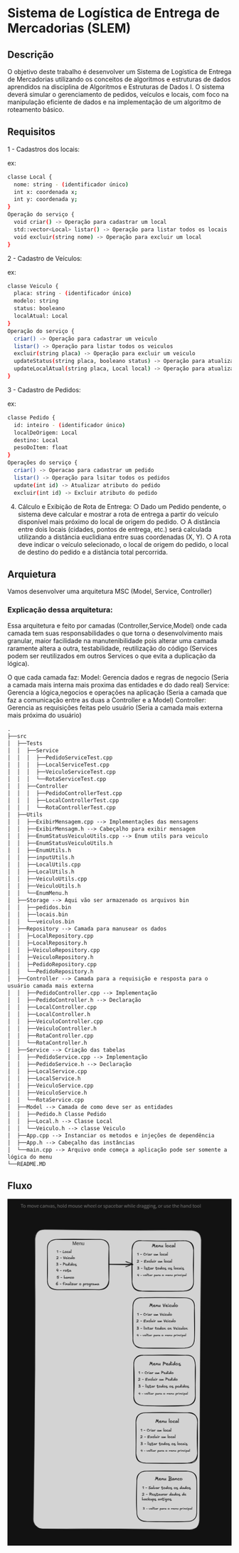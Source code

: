 # Sistema de Logística de Entrega de Mercadorias (SLEM)

## Descrição

O objetivo deste trabalho é desenvolver um Sistema de Logística de Entrega de Mercadorias
utilizando os conceitos de algoritmos e estruturas de dados aprendidos na disciplina de
Algoritmos e Estruturas de Dados I. O sistema deverá simular o gerenciamento de pedidos,
veículos e locais, com foco na manipulação eficiente de dados e na implementação de um
algoritmo de roteamento básico.

## Requisitos

1 - Cadastros dos locais:

ex:
```sh
classe Local {
  nome: string - (identificador único)
  int x: coordenada x;
  int y: coordenada y;
}
Operação do serviço {
  void criar() -> Operação para cadastrar um local 
  std::vector<Local> listar() -> Operação para listar todos os locais
  void excluir(string nome) -> Operação para excluir um local
}
```

2 - Cadastro de Veículos:

ex:
```sh
classe Veiculo {
  placa: string - (identificador único)
  modelo: string
  status: booleano
  localAtual: Local
}
Operação do serviço {
  criar() -> Operação para cadastrar um veiculo
  listar() -> Operação para listar todos os veiculos
  excluir(string placa) -> Operação para excluir um veiculo
  updateStatus(string placa, booleano status) -> Operação para atualizar o status
  updateLocalAtual(string placa, Local local) -> Operação para atualizar o local atual do véiculo
}
```

3 - Cadastro de Pedidos:

ex:
```sh
classe Pedido {
  id: inteiro - (identificador único)
  localDeOrigem: Local
  destino: Local
  pesoDoItem: float
}
Operações do serviço {
  criar() -> Operacao para cadastrar um pedido
  listar() -> Operação para lsitar todos os pedidos
  update(int id) -> Atualizar atributo do pedido
  excluir(int id) -> Excluir atributo do pedido
```
4. Cálculo e Exibição de Rota de Entrega:
  ○ Dado um Pedido pendente, o sistema deve calcular e mostrar a rota de entrega
  a partir do veículo disponível mais próximo do local de origem do pedido.
  ○ A distância entre dois locais (cidades, pontos de entrega, etc.) será calculada
  utilizando a distância euclidiana entre suas coordenadas (X, Y).
  ○ A rota deve indicar o veículo selecionado, o local de origem do pedido, o local de
  destino do pedido e a distância total percorrida.


## Arquietura
 Vamos desenvolver uma arquitetura MSC (Model, Service, Controller)

### Explicação dessa arquitetura:
  Essa arquitetura e feito por camadas (Controller,Service,Model) onde cada camada tem suas responsabilidades o que torna o desenvolvimento mais granular, maior facilidade na manutenibilidade pois alterar uma camada raramente altera a outra, testabilidade, reutilização do código (Services podem ser reutilizados em outros Services o que evita a duplicação da lógica). 
  
  O que cada camada faz:
    Model: Gerencia dados e regras de negocio (Seria a camada mais interna mais proxima das entidades e do dado real)
    Service: Gerencia a lógica,negocios e operações na aplicação (Seria a camada que faz a comunicação entre as duas a Controller e a Model)
    Controller: Gerencia as requisições feitas pelo usuário (Seria a camada mais externa mais próxima do usuário)

```
.
├──src
│  ├──Tests
│  │  ├──Service
│  │  │  ├──PedidoServiceTest.cpp
│  │  │  ├──LocalServiceTest.cpp
│  │  │  ├──VeiculoServiceTest.cpp
│  │  │  └──RotaServiceTest.cpp
│  │  ├──Controller
│  │  │  ├──PedidoControllerTest.cpp
│  │  │  ├──LocalControllerTest.cpp
│  │  │  └──RotaControllerTest.cpp
│  ├──Utils
│  │  ├──ExibirMensagem.cpp --> Implementações das mensagens
│  │  ├──ExibirMensagm.h --> Cabeçalho para exibir mensagem
│  │  ├──EnumStatusVeiculoUtils.cpp --> Enum utils para veiculo
│  │  ├──EnumStatusVeiculoUtils.h
│  │  ├──EnumUtils.h
│  │  ├──inputUtils.h
│  │  ├──LocalUtils.cpp
│  │  ├──LocalUtils.h
│  │  ├──VeiculoUtils.cpp
│  │  ├──VeiculoUtils.h
│  │  └──EnumMenu.h
│  ├──Storage --> Aqui vão ser armazenado os arquivos bin
│  │  ├──pedidos.bin
│  │  ├──locais.bin
│  │  └──veiculos.bin
│  ├──Repository --> Camada para manusear os dados
│  │  ├─LocalRepository.cpp
│  │  ├─LocalRepository.h
│  │  ├─VeiculoRepository.cpp
│  │  ├─VeiculoRepository.h
│  │  ├─PedidoRepository.cpp
│  │  └──PedidoRepository.h
│  ├──Controller --> Camada para a requisição e resposta para o usuário camada mais externa
│  │  ├──PedidoController.cpp --> Implementação
│  │  ├──PedidoController.h --> Declaração
│  │  ├──LocalController.cpp
│  │  ├──LocalController.h
│  │  ├──VeiculoController.cpp
│  │  ├──VeiculoController.h
│  │  ├──RotaController.cpp
│  │  └──RotaController.h
│  ├──Service --> Criação das tabelas
│  │  ├──PedidoService.cpp --> Implementação
│  │  ├──PedidoService.h --> Declaração
│  │  ├──LocalService.cpp
│  │  ├──LocalService.h
│  │  ├──VeiculoService.cpp
│  │  ├──VeiculoService.h
│  │  └──RotaService.cpp 
│  ├──Model --> Camada de como deve ser as entidades
│  │  ├──Pedido.h Classe Pedido
│  │  ├──Local.h --> Classe Local
│  │  └──Veiculo.h --> classe Veiculo
│  ├──App.cpp --> Instanciar os metodos e injeções de dependência
│  ├──App.h --> Cabeçalho das instâncias
│  └──main.cpp --> Arquivo onde começa a aplicação pode ser somente a lógica do menu
└──README.MD
```
  
## Fluxo

![fluxo projeto](./fluxo_aeds_trabalho.png)<br/>
